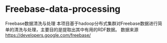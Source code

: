 # Freebase-data-processing
Freebase数据清洗与处理
本项目基于hadoop分布式集群对Freebase数据进行简单的清洗与处理，主要目的是提取出其中有用的RDF数据。
数据来源 https://developers.google.com/freebase/
